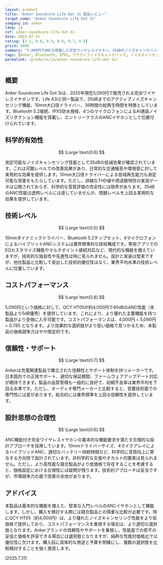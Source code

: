 ```yaml
---
layout: product
title: "Anker Soundcore Life Dot 3i 製品レビュー"
target_name: "Anker Soundcore Life Dot 3i"
company_id: anker
lang: ja
ref: anker-soundcore-life-dot-3i
date: 2025-07-31
rating: [3.2, 0.6, 0.5, 0.8, 0.7, 0.6]
price: 5090
summary: "5,090円でANCを搭載した完全ワイヤレスイヤホン。35dBのノイズキャンセリング性能と36時間のバッテリー持続時間を提供します。堅実な入門機ですが、よりANC性能に優れ、コストパフォーマンスの高い選択肢が存在します。"
tags: [Anker, Bluetooth, IPX5, アクティブノイズキャンセリング, ノイズキャンセリング, 完全ワイヤレスイヤホン]
permalink: /products/ja/anker-soundcore-life-dot-3i/
---
```

## 概要

Anker Soundcore Life Dot 3iは、2025年現在5,090円で販売される完全ワイヤレスイヤホンです。Life A3iと同一製品で、35dBまでのアクティブノイズキャンセリング機能、10mm大口径ドライバー、36時間の総再生時間を特徴としています。Bluetooth 5.2接続、IPX5防水規格、4つのマイクロフォンによるAI通話ノイズリダクション機能を搭載し、エントリークラスのANCイヤホンとして位置付けられています。

## 科学的有効性

$$ \Large \text{0.6} $$

測定可能なノイズキャンセリング性能として35dBの低減効果が確認されています。これは可聴レベルでの改善効果があり、日常的な交通騒音や環境音に対して実用的な効果を提供します。10mm大口径ドライバーによる低域再生能力も測定可能な改善をもたらしています。ただし、詳細なTHD値や周波数特性の実測データは公開されておらず、科学的な音質評価の完全性には限界があります。35dBのANC性能は透明レベルには達していませんが、問題レベルを上回る実用的な効果を提供しています。

## 技術レベル

$$ \Large \text{0.5} $$

10mmダイナミックドライバー、Bluetooth 5.2チップセット、4マイクロフォンによるハイブリッドANCシステムは業界標準的な技術構成です。専用アプリでのEQカスタマイズ機能やマルチポイント接続対応など、現代的な機能を備えていますが、技術的な独自性や先進性は特に見られません。設計と実装は堅実ですが、他社製品と比較して突出した技術的優位性はなく、業界平均水準の技術レベルに位置しています。

## コストパフォーマンス

$$ \Large \text{0.8} $$

5,090円という価格に対して、QCY HT05が約4,000円で40dBのANC性能（本製品より5dB優秀）を提供しています。これにより、より優れた主要機能を持つ製品がより安価に入手可能です。コストパフォーマンスは、4,000円 ÷ 5,090円 = 0.785 となります。より効果的な選択肢がより低い価格で見つかるため、本製品の価格競争力はやや限定的です。

## 信頼性・サポート

$$ \Large \text{0.7} $$

Ankerは充電関連製品で確立された信頼性とサポート体制を持つメーカーです。日本国内での正規サポート、適切な保証期間、ファームウェアアップデート対応が期待できます。製品の品質管理も一般的に良好で、初期不良率は業界平均を下回る水準です。ただし、オーディオ専門メーカーと比較すると、音響技術面での専門性には差があります。総合的には業界標準を上回る信頼性を提供しています。

## 設計思想の合理性

$$ \Large \text{0.6} $$

ANC機能付き完全ワイヤレスイヤホンの基本的な機能要求を満たす合理的な設計アプローチを採用しています。10mmドライバーサイズ、4マイクアレイによるハイブリッドANC、適切なバッテリー持続時間など、科学的に音質向上に寄与する方向性で設計されています。非科学的な主張やオカルト的要素は見られません。ただし、より高性能な競合製品がより低価格で存在することを考慮すると、価格設定における合理性には疑問が残ります。技術的アプローチは妥当ですが、市場競争力の面で改善の余地があります。

## アドバイス

本製品は基本的な機能を備えた、堅実な入門レベルのANCイヤホンとして機能します。しかし、購入を検討する際には競合製品との慎重な比較が必要です。特にQCY HT05（約4,000円）は、より優れたノイズキャンセリング性能をより低価格で提供しており、コストパフォーマンスを重視する場合は、より適切な選択肢となります。Ankerブランドの信頼性やサポートを重視し、性能面での若干の妥協と価格を許容できる場合には選択肢となりますが、純粋な性能対価格比では優位性に欠けます。購入前に具体的な用途と予算を明確にし、複数の選択肢を比較検討することを強く推奨します。

(2025.7.31)
